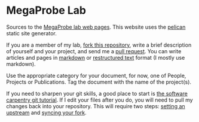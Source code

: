 # MegaProbe Lab

Sources to the
[MegaProbe lab web pages](http://ccom.uprrp.edu/~humberto/megaprobe/). This
website uses the [pelican](http://docs.getpelican.com/) static site generator.

If you are a member of my lab,
[fork this repository](https://help.github.com/articles/fork-a-repo/),
write a brief description of yourself and your project, and send me a
[pull request](https://help.github.com/articles/using-pull-requests/). You
can write articles and pages in
[markdown](http://daringfireball.net/projects/markdown/basics) or
[restructured text](http://docutils.sourceforge.net/docs/user/rst/quickstart.html)
format (I mostly use markdown). 

Use the appropriate category for your document, for now, one of
People, Projects or Publications. Tag the document with the name of
the project(s).

If you need to sharpen your git skills, a good place to start is
[the software carpentry git tutorial](https://swcarpentry.github.io/git-novice/).
If I edit your files after you do, you will need to pull my changes
back into your repository. This will require two steps:
[setting an upstream](https://help.github.com/articles/configuring-a-remote-for-a-fork)
and
[syncing your fork](https://help.github.com/articles/syncing-a-fork/).

